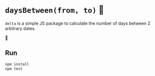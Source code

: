 # `daysBetween(from, to)` :date:

`delta` is a simple JS package to calculate the number of days between 2 arbitrary dates.

:rocket:

## Run

```sh
npm install
npm test
```
